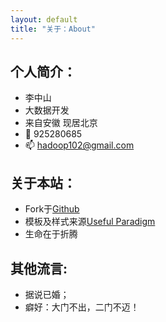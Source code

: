 ```yaml
---
layout: default
title: "关于：About"
---
```


## 个人简介：

* 李中山
* 大数据开发
* 来自安徽 现居北京
* 🐧 925280685
* 📫 hadoop102@gmail.com
<!-- ## 联系方式: 
<p class="contact">
 <a href="https://www.jianshu.com/u/77824ca56847" title="简书联系我"><img src="http://www.sinaimg.cn/blog/developer/wiki/LOGO_32x32.png" width="24" height="24" style="display:inline-block;vertical-align:middle"></a><br/>
        <a href="http://www.zhihu.com/people/lippi-ouyang" title="知乎联系我"><img src="http://www.zhihu.com/favicon.ico" width="24" height="24" style="display:inline-block;vertical-align:middle"></a><br/>
 <a href="https://github.com/LippiOuYang" title="Github联系我"><img src="http://www.github.com/lizhongshan0831" width="24" height="24" style="display:inline-block;vertical-align:middle"></a><br/>    
</p>
-->
## 关于本站：

* Fork于[Github](https://github.com/LippiOuYang/LippiOuYang.github.io)
* 模板及样式来源[Useful Paradigm](http://usefulparadigm.com/)
* 生命在于折腾

## 其他流言:
* 据说已婚；
* 癖好：大门不出，二门不迈！
